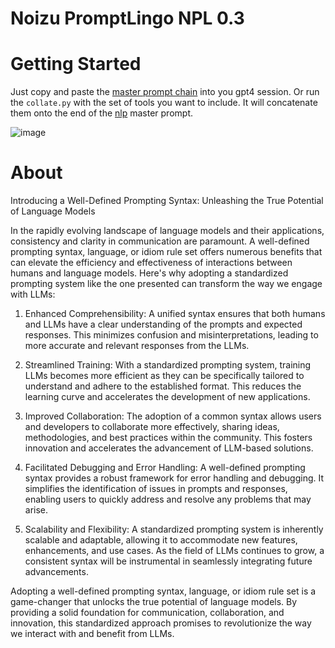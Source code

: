 Noizu PromptLingo NPL 0.3 
===============================

# Getting Started
Just copy and paste the [master prompt chain](prompt.chain.md) into you gpt4 session. Or run the `collate.py` with the set of tools you want to include. It will concatenate them onto the end of the [nlp](nlp/) master prompt.

![image](https://github.com/noizu-labs-ml/NoizuPromptLingo/assets/6298118/3ecd25df-d79f-4145-8c75-0ae11f6c2d94)

# About
Introducing a Well-Defined Prompting Syntax: Unleashing the True Potential of Language Models

In the rapidly evolving landscape of language models and their applications, consistency and clarity in communication are paramount. A well-defined prompting syntax, language, or idiom rule set offers numerous benefits that can elevate the efficiency and effectiveness of interactions between humans and language models. Here's why adopting a standardized prompting system like the one presented can transform the way we engage with LLMs:

1. Enhanced Comprehensibility: A unified syntax ensures that both humans and LLMs have a clear understanding of the prompts and expected responses. This minimizes confusion and misinterpretations, leading to more accurate and relevant responses from the LLMs.

2. Streamlined Training: With a standardized prompting system, training LLMs becomes more efficient as they can be specifically tailored to understand and adhere to the established format. This reduces the learning curve and accelerates the development of new applications.

3. Improved Collaboration: The adoption of a common syntax allows users and developers to collaborate more effectively, sharing ideas, methodologies, and best practices within the community. This fosters innovation and accelerates the advancement of LLM-based solutions.

4. Facilitated Debugging and Error Handling: A well-defined prompting syntax provides a robust framework for error handling and debugging. It simplifies the identification of issues in prompts and responses, enabling users to quickly address and resolve any problems that may arise.

5. Scalability and Flexibility: A standardized prompting system is inherently scalable and adaptable, allowing it to accommodate new features, enhancements, and use cases. As the field of LLMs continues to grow, a consistent syntax will be instrumental in seamlessly integrating future advancements.

Adopting a well-defined prompting syntax, language, or idiom rule set is a game-changer that unlocks the true potential of language models. By providing a solid foundation for communication, collaboration, and innovation, this standardized approach promises to revolutionize the way we interact with and benefit from LLMs.
